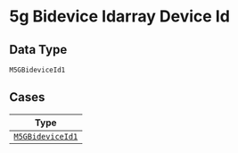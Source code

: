 
# 5g Bidevice Idarray Device Id

## Data Type

`M5GBideviceId1`

## Cases

| Type |
|  --- |
| [`M5GBideviceId1`](../../../doc/models/m-5g-bidevice-id-1.md) |

